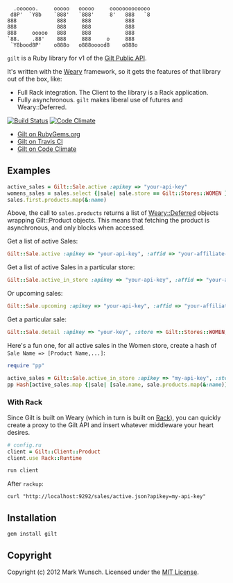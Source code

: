       .oooooo.     ooooo   ooooo     ooooooooooooo
     d8P'  `Y8b    `888'   `888'     8'   888   `8
    888             888     888           888
    888             888     888           888
    888     ooooo   888     888           888
    `88.    .88'    888     888     o     888
     `Y8bood8P'    o888o   o888ooood8    o888o


`gilt` is a Ruby library for v1 of the [Gilt Public API](http://dev.gilt.com/).

It's written with the [Weary](https://github.com/mwunsch/weary) framework, so it gets the features of that library out of the box, like:

* Full Rack integration. The Client to the library is a Rack application.
* Fully asynchronous. `gilt` makes liberal use of futures and Weary::Deferred.

[![Build Status](https://secure.travis-ci.org/mwunsch/gilt.png)](http://travis-ci.org/mwunsch/gilt) [![Code Climate](https://codeclimate.com/badge.png)](https://codeclimate.com/github/mwunsch/gilt)

* [Gilt on RubyGems.org](https://rubygems.org/gems/gilt)
* [Gilt on Travis CI](http://travis-ci.org/#!/mwunsch/gilt)
* [Gilt on Code Climate](https://codeclimate.com/github/mwunsch/gilt)

## Examples

```ruby
active_sales = Gilt::Sale.active :apikey => "your-api-key"
womens_sales = sales.select {|sale| sale.store == Gilt::Stores::WOMEN }
sales.first.products.map(&:name)
```

Above, the call to `sales.products` returns a list of [Weary::Deferred](https://github.com/mwunsch/weary/blob/master/lib/weary/deferred.rb) objects wrapping Gilt::Product objects. This means that fetching the product is asynchronous, and only blocks when accessed.

Get a list of active Sales:

```ruby
Gilt::Sale.active :apikey => "your-api-key", :affid => "your-affiliate-id"
```

Get a list of active Sales in a particular store:

```ruby
Gilt::Sale.active_in_store :apikey => "your-api-key", :affid => "your-affiliate-id", :store => Gilt::Stores::WOMEN
```

Or upcoming sales:

```ruby
Gilt::Sale.upcoming :apikey => "your-api-key", :affid => "your-affiliate-id"
```

Get a particular sale:

```ruby
Gilt::Sale.detail :apikey => "your-key", :store => Gilt::Stores::WOMEN, :sale_key => "m-missoni-5228"
```

Here's a fun one, for all active sales in the Women store, create a hash of `Sale Name => [Product Name,...]`:

```ruby
require "pp"

active_sales = Gilt::Sale.active_in_store :apikey => "my-api-key", :store => Gilt::Stores::WOMEN
pp Hash[active_sales.map {|sale| [sale.name, sale.products.map(&:name)] }] # This could take a while
```

### With Rack

Since Gilt is built on Weary (which in turn is built on [Rack](http://rack.github.com/)), you can quickly create a proxy to the Gilt API and insert whatever middleware your heart desires.

```ruby
# config.ru
client = Gilt::Client::Product
client.use Rack::Runtime

run client
```

After `rackup`:

    curl "http://localhost:9292/sales/active.json?apikey=my-api-key"

## Installation

    gem install gilt

## Copyright

Copyright (c) 2012 Mark Wunsch. Licensed under the [MIT License](http://opensource.org/licenses/mit-license.php).
